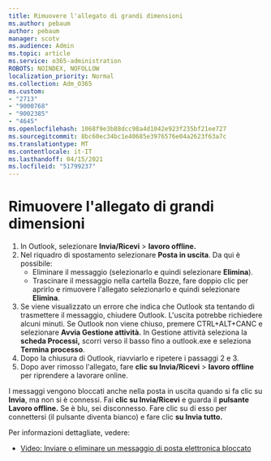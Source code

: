 ```yaml
---
title: Rimuovere l'allegato di grandi dimensioni
ms.author: pebaum
author: pebaum
manager: scotv
ms.audience: Admin
ms.topic: article
ms.service: o365-administration
ROBOTS: NOINDEX, NOFOLLOW
localization_priority: Normal
ms.collection: Adm_O365
ms.custom:
- "2713"
- "9000768"
- "9002385"
- "4645"
ms.openlocfilehash: 1068f9e3b88dcc98a4d1042e923f235bf21ee727
ms.sourcegitcommit: 8bc60ec34bc1e40685e3976576e04a2623f63a7c
ms.translationtype: MT
ms.contentlocale: it-IT
ms.lasthandoff: 04/15/2021
ms.locfileid: "51799237"
---
```

# <a name="remove-the-large-attachment"></a>Rimuovere l'allegato di grandi dimensioni

1. In Outlook, selezionare **Invia/Ricevi**  >  **lavoro offline.** 
2. Nel riquadro di spostamento selezionare **Posta in uscita**. Da qui è possibile: 
    - Eliminare il messaggio (selezionarlo e quindi selezionare **Elimina**).
    - Trascinare il messaggio nella cartella Bozze, fare doppio clic per aprirlo e rimuovere l'allegato selezionarlo e quindi selezionare **Elimina**.
3. Se viene visualizzato un errore che indica che Outlook sta tentando di trasmettere il messaggio, chiudere Outlook. L'uscita potrebbe richiedere alcuni minuti. Se Outlook non viene chiuso, premere CTRL+ALT+CANC e selezionare **Avvia Gestione attività.** In Gestione attività seleziona la **scheda Processi,** scorri verso il basso fino a outlook.exe e seleziona **Termina processo**.
4. Dopo la chiusura di Outlook, riavviarlo e ripetere i passaggi 2 e 3. 
5. Dopo aver rimosso l'allegato, fare **clic su Invia/Ricevi**  >  **lavoro offline** per riprendere a lavorare online. 

I messaggi vengono bloccati anche nella posta in uscita quando si fa clic su **Invia**, ma non si è connessi. Fai **clic su Invia/Ricevi** e guarda il **pulsante Lavoro offline.** Se è blu, sei disconnesso. Fare clic su di esso per connettersi (il pulsante diventa bianco) e fare clic **su Invia tutto.**
 
 Per informazioni dettagliate, vedere:
- [Video: Inviare o eliminare un messaggio di posta elettronica bloccato](https://support.office.com/article/Video-Send-or-delete-an-email-stuck-in-your-outbox-26d5d34a-4e5f-444a-a9e8-44db04a94dec) 